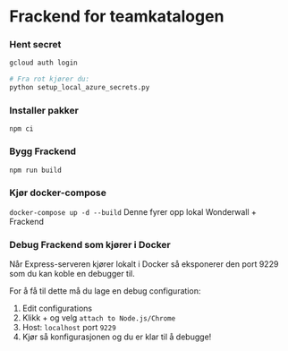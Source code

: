 # Frackend for teamkatalogen

### Hent secret

```bash
gcloud auth login

# Fra rot kjører du:
python setup_local_azure_secrets.py
```

### Installer pakker
`npm ci`

### Bygg Frackend
`npm run build`

### Kjør docker-compose
`docker-compose up -d --build`
Denne fyrer opp lokal Wonderwall + Frackend

### Debug Frackend som kjører i Docker
Når Express-serveren kjører lokalt i Docker så eksponerer den port 9229 som du kan koble en debugger til.

For å få til dette må du lage en debug configuration:
1. Edit configurations
2. Klikk + og velg `attach to Node.js/Chrome`
3. Host: `localhost` port `9229`
4. Kjør så konfigurasjonen og du er klar til å debugge!
